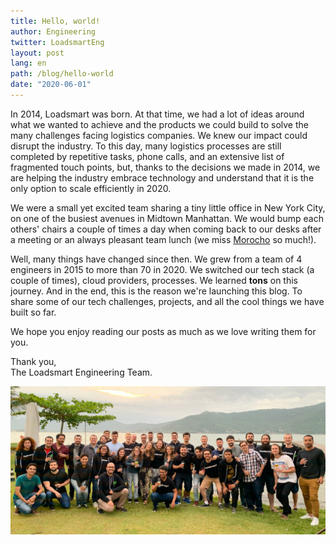 ```yaml
---
title: Hello, world!
author: Engineering
twitter: LoadsmartEng
layout: post
lang: en
path: /blog/hello-world
date: "2020-06-01"
---
```


In 2014, Loadsmart was born. At that time, we had a lot of ideas around what we wanted to achieve and the products we could build to solve the many challenges facing logistics companies. We knew our impact could disrupt the industry. To this day, many logistics processes are still completed by repetitive tasks, phone calls, and an extensive list of fragmented touch points, but, thanks to the decisions we made in 2014, we are helping the industry embrace technology and understand that it is the only option to scale efficiently in 2020.

We were a small yet excited team sharing a tiny little office in New York City, on one of the busiest avenues in Midtown Manhattan. We would bump each others' chairs a couple of times a day when coming back to our desks after a meeting or an always pleasant team lunch (we miss [Morocho](https://www.yelp.com/biz/morocho-peruvian-fusion-new-york) so much!).

Well, many things have changed since then. We grew from a team of 4 engineers in 2015 to more than 70 in 2020. We switched our tech stack (a couple of times), cloud providers, processes. We learned **tons** on this journey. And in the end, this is the reason we're launching this blog. To share some of our tech challenges, projects, and all the cool things we have built so far.

We hope you enjoy reading our posts as much as we love writing them for you.

Thank you,  
The Loadsmart Engineering Team.

![Part of Loadsmart's Engineering Team](./engineering-team.jpg)
